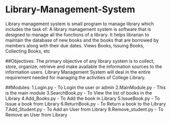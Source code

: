 # Library-Management-System

Library management system is small program to manage library which includes the task of:
A library management system is software that is designed to manage all the functions of a library.
It helps librarian to maintain the database of new books and the books that are borrowed by members along with their due dates.
Views Books, Issuing Books, Collecting Books, etc

##Objectives:
The primary objective of any library system is to collect, store, organize, retrieve and make available the information sources to the information users.
Library Management System will deal in the entire requirement needed for managing the activities of College Library.

##Modules:
1.Login.py - To Login the user or admin
2.MainModule.py - This is the main module 
3.SearchBook.py - To View the list of books in the Library
4.Add_Books.py - To Add the book in Library
5.IssueBook.py - To Issue a book from Library
6.ReturnBook.py - To Return a book to the Library
7.Add_Student.py - To Add an User from Library
8.Remove_student.py - To Remove an User from Library
